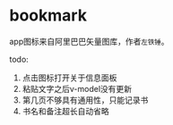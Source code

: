 # bookmark

app图标来自阿里巴巴矢量图库，作者`左铁锤`。

todo:

1. 点击图标打开关于信息面板
2. 粘贴文字之后v-model没有更新
3. 第几页不够具有通用性，只能记录书
4. 书名和备注超长自动省略
